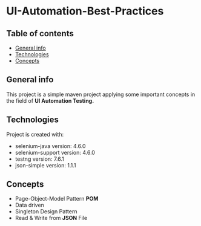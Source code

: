 # UI-Automation-Best-Practices
## Table of contents
* [General info](#general-info)
* [Technologies](#technologies)
* [Concepts](#concepts)
## General info
This project is a simple maven project applying some important concepts in the field of **UI Automation Testing.**
## Technologies
Project is created with:
* selenium-java version: 4.6.0
* selenium-support version: 4.6.0
* testng version: 7.6.1
* json-simple version: 1.1.1
## Concepts
* Page-Object-Model Pattern **POM**
* Data driven
* Singleton Design Pattern
* Read & Write from **JSON** File
